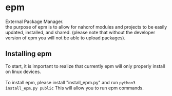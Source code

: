 # epm
External Package Manager.<br>
the purpose of epm is to allow for nahcrof modules and projects to be easily updated, installed, and shared. (please note that without the developer version of epm you will not be able to upload packages).  

## Installing epm

To start, it is important to realize that currently epm will only properly install on linux devices.<br>
<br>
To install epm, please install "install_epm.py" and run ```python3 install_epm.py public```
This will allow you to run epm commands.
